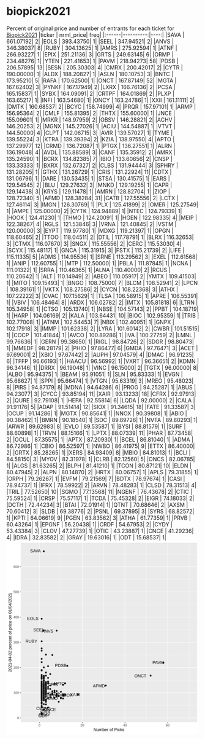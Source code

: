 # biopick2021
Percent of original price and number of entrants for each ticket for [Biopick2021](https://twitter.com/hashtag/Biopick2021)
|ticker | nrml_price| freq|
|:------|----------:|----:|
|SAVA   |  661.07192|    2|
|EOLS   |  393.43750|    1|
|SEEL   |  347.94521|    2|
|ANVS   |  346.38037|    8|
|RUBY   |  304.13625|    1|
|AMRS   |  275.92594|    1|
|ATNF   |  266.93227|    1|
|EPIX   |  251.21136|    3|
|GRTS   |  249.63145|    6|
|ORMP   |  234.48276|    1|
|YTEN   |  221.41653|    1|
|PAVM   |  218.94273|   58|
|PDSB   |  206.57895|   13|
|SESN   |  205.30303|    4|
|CMRX   |  200.42017|    2|
|CYTR   |  190.00000|    1|
|ALDX   |  188.20827|    1|
|ASLN   |  180.10753|    3|
|BNTC   |  173.95210|    5|
|RAFA   |  170.62500|    1|
|ONCT   |  167.87149|   52|
|MGTA   |  167.62402|    3|
|PYNKF  |  167.17949|    2|
|LXRX   |  166.76136|    2|
|PCSA   |  165.15837|    1|
|SYBX   |  164.09091|    2|
|CRTPF  |  164.01869|    2|
|PLXP   |  163.65217|    1|
|INFI   |  163.54680|    1|
|ONCY   |  163.24786|    1|
|XXII   |  161.11111|    2|
|DMTK   |  160.68537|    2|
|BCYC   |  158.74999|    4|
|PRQR   |  157.97101|    1|
|ARMP   |  156.95364|    2|
|CMLF   |  155.81395|    2|
|THTX   |  155.60000|    1|
|JNCE   |  155.09601|    1|
|MRKR   |  148.97959|    2|
|OBSV   |  146.28821|    2|
|ACHV   |  146.20253|    2|
|MGNX   |  145.27026|    1|
|ACIU   |  144.54887|    1|
|VTVT   |  144.50000|    4|
|CLPT   |  142.06715|    3|
|AVIR   |  139.57027|    1|
|TYME   |  139.55224|    3|
|KTRA   |  139.39394|    2|
|KZIA   |  138.97550|    4|
|APTO   |  137.29977|   12|
|CRMD   |  136.72087|    1|
|PTGX   |  136.27551|    1|
|ALRN   |  136.19048|    4|
|AVDL   |  135.88589|    3|
|CANF   |  135.35912|    2|
|AMRX   |  135.24590|    1|
|BCRX   |  134.82385|    7|
|IBIO   |  133.60656|    2|
|CNSP   |  133.33333|    1|
|BXRX   |  132.67327|    2|
|CLBS   |  131.94444|    3|
|SPHRY  |  131.28205|    1|
|GTHX   |  131.26729|    1|
|CRIS   |  131.22924|   11|
|CDTX   |  131.06796|    1|
|DARE   |  130.53435|    1|
|STSA   |  130.41575|    1|
|EARS   |  129.54545|    2|
|BLU    |  129.27632|    3|
|MNKD   |  129.19255|    1|
|CAPR   |  129.14438|    3|
|KRYS   |  129.11478|    1|
|AMRN   |  128.82704|    1|
|ZIOP   |  128.72340|    5|
|AFMD   |  128.38284|   31|
|CATB   |  127.55556|    2|
|LCTX   |  127.46114|    3|
|IMGN   |  126.30769|    1|
|PLX    |  125.41899|    2|
|OMER   |  125.27549|    1|
|AMPE   |  125.00000|    2|
|CYTK   |  124.94889|    1|
|NTEC   |  124.79339|    1|
|HOOK   |  124.41230|    1|
|THMO   |  124.20091|    1|
|HGEN   |  122.98335|    4|
|MEIP   |  122.38267|    4|
|RGLS   |  121.53846|    3|
|VRNA   |  121.40845|    2|
|VSTM   |  120.00000|    3|
|EYPT   |  119.97780|    1|
|MDXG   |  119.21397|    1|
|OPGN   |  118.60465|    2|
|TTOO   |  118.04511|    2|
|DTIL   |  117.78791|    1|
|BLRX   |  116.32653|    3|
|CTMX   |  116.07670|    3|
|SNGX   |  115.55556|    2|
|CERC   |  115.53030|    4|
|SCYX   |  115.48117|    1|
|GNCA   |  115.31915|    3|
|FSTX   |  115.21739|    2|
|LIFE   |  115.11335|    5|
|ADMS   |  114.95536|    1|
|SRNE   |  113.29562|    3|
|EXEL   |  112.61568|    1|
|ANIP   |  112.60755|    1|
|MTP    |  112.50000|    1|
|PBLA   |  111.87845|    1|
|NCNA   |  111.01322|    1|
|SRRA   |  110.46365|    1|
|ALNA   |  110.40000|    2|
|RCUS   |  110.20642|    1|
|ALT    |  110.14949|    2|
|ABEO   |  110.05917|    2|
|YMTX   |  109.41503|    1|
|MITO   |  109.15493|    1|
|BNGO   |  108.75000|    7|
|BLCM   |  108.52941|    2|
|LPCN   |  108.39161|    1|
|VKTX   |  108.27586|    2|
|CYCN   |  108.22368|    3|
|ATHX   |  107.22222|    3|
|CVAC   |  107.15629|    1|
|TLSA   |  106.58915|    1|
|APRE   |  106.55391|    1|
|VBIV   |  106.48464|    8|
|ARDX   |  106.02782|    2|
|IMTX   |  105.81818|    6|
|LTRN   |  105.34958|    1|
|CTSO   |  105.13740|    1|
|NBSE   |  104.57143|    2|
|PPBT   |  104.18719|    1|
|HARP   |  104.06169|    2|
|KALA   |  103.64431|   10|
|BIOC   |  102.95359|    1|
|TRIB   |  102.77008|    1|
|ATNM   |  102.54453|    7|
|NBIX   |  102.40951|    1|
|GNPX   |  102.17918|    3|
|IMMP   |  101.62338|    2|
|LYRA   |  101.60142|    2|
|CWBR   |  101.51515|    1|
|COCP   |  101.41844|    1|
|AVCO   |  100.89286|    1|
|IVA    |  100.27759|    2|
|LMNL   |   99.76636|    1|
|GERN   |   99.38650|    1|
|RIGL   |   98.84726|    2|
|SDGR   |   98.80473|    1|
|MMEDF  |   98.28179|    2|
|PHIO   |   97.86477|    6|
|GMDA   |   97.76471|    3|
|ACET   |   97.69001|    2|
|XBIO   |   97.67442|    2|
|AUPH   |   97.04579|    4|
|DMAC   |   96.91235|    6|
|TFFP   |   96.66193|    1|
|HAACU  |   96.56992|    1|
|VXRT   |   96.36651|    2|
|KDMN   |   96.34146|    1|
|DRRX   |   96.19048|    1|
|VINC   |   96.15000|    2|
|TGTX   |   96.00000|    8|
|ALBO   |   95.94375|    1|
|BEAM   |   95.91051|    1|
|SLN    |   95.83333|    1|
|EVGN   |   95.68627|    1|
|SPPI   |   95.66474|    1|
|VTGN   |   95.63319|    3|
|MREO   |   95.48023|    8|
|PIRS   |   94.87179|    8|
|MDNA   |   94.64286|    6|
|PROG   |   94.25287|    1|
|ABUS   |   94.23077|    3|
|CYCC   |   93.85194|   11|
|XAIR   |   93.13233|   18|
|CFRX   |   92.97913|    2|
|QURE   |   92.79108|    1|
|HEPA   |   92.55814|    6|
|LQDA   |   92.00000|    2|
|CALA   |   91.91176|    5|
|ADAP   |   91.51414|   12|
|SIOX   |   91.34615|   18|
|FATE   |   91.33587|    3|
|OCUP   |   91.14286|    1|
|MGTX   |   90.85641|    1|
|NNOX   |   90.39808|    1|
|ABIO   |   90.38462|    1|
|BMRN   |   90.18540|    1|
|SDC    |   89.89726|    1|
|NVTA   |   89.80293|    1|
|ARWR   |   89.62983|    8|
|EVLO   |   89.53587|    1|
|BYSI   |   88.81579|    1|
|SURF   |   88.60898|    1|
|TRVN   |   88.15166|    1|
|LPTX   |   88.07339|   11|
|PHAR   |   87.73458|    2|
|OCUL   |   87.35575|    1|
|APTX   |   87.20930|    1|
|BCEL   |   86.81040|    1|
|ADMA   |   86.72986|    1|
|CBIO   |   86.52597|    1|
|NWBO   |   86.41975|    9|
|ETTX   |   86.40000|    2|
|GRTX   |   85.28265|    1|
|XERS   |   84.93409|    8|
|MBIO   |   84.81013|    1|
|BCLI   |   84.58150|    3|
|MYOV   |   82.31978|    1|
|CLRB   |   82.12560|    5|
|ONCS   |   82.06785|    1|
|ALGS   |   81.63265|    2|
|BLPH   |   81.41210|    1|
|TCON   |   80.87121|   10|
|ELDN   |   80.47945|    2|
|ALPN   |   80.14870|    2|
|HRTX   |   80.06757|    1|
|APLS   |   79.31855|    1|
|ORPH   |   79.26267|    1|
|EVFM   |   79.21569|    7|
|BDTX   |   78.97674|    1|
|CASI   |   78.94737|    1|
|IFRX   |   78.59922|    2|
|ARVN   |   78.48283|    1|
|CLSD   |   78.31513|    4|
|TRIL   |   77.52650|   10|
|SGMO   |   77.13568|   11|
|NGENF  |   76.43678|    2|
|CTIC   |   75.59524|    1|
|CRSP   |   75.57117|    1|
|TCDA   |   75.45328|    2|
|EIGR   |   74.18033|    2|
|DCTH   |   72.44234|    3|
|BTAI   |   72.01914|    1|
|QTNT   |   70.68646|    2|
|AXSM   |   70.60412|    3|
|SLDB   |   69.38776|    2|
|PSNL   |   69.37895|    3|
|SYRS   |   68.82572|    1|
|KPTI   |   64.06619|    9|
|PGEN   |   63.83562|    3|
|ATHA   |   61.77359|    1|
|PRVB   |   60.43264|    1|
|EPGNF  |   56.20438|    1|
|CRDF   |   54.67953|    2|
|CYDY   |   53.43384|    3|
|CLOV   |   47.27739|    1|
|OTIC   |   43.23887|    1|
|CNCE   |   41.29236|    4|
|IDRA   |   32.83582|    2|
|GRAY   |   19.63016|    1|
|ODT    |   15.68537|    1|
![retvspicks](biopicks.png?raw=true)
